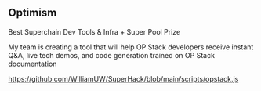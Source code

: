 ## Optimism
Best Superchain Dev Tools & Infra + Super Pool Prize

My team is creating a tool that will help OP Stack developers receive instant Q&A, live tech demos, and code generation trained on OP Stack documentation

https://github.com/WilliamUW/SuperHack/blob/main/scripts/opstack.js